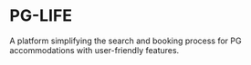 # PG-LIFE
A platform simplifying the search and booking process for PG accommodations with user-friendly features.
